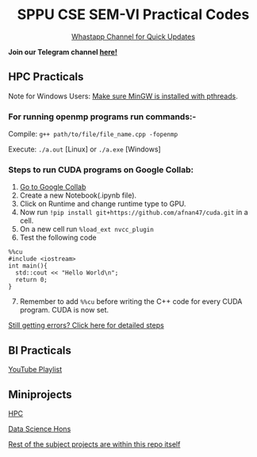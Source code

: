 <h1 align="center">SPPU CSE SEM-VI Practical Codes</h1>

<p align='center'>
  <a href="https://whatsapp.com/channel/0029ValjFriICVfpcV9HFc3b">
    Whastapp Channel for Quick Updates
  </a>
</p>

**Join our Telegram channel [here!](https://t.me/SPPU_TE_BE_COMP)**

## HPC Practicals
Note for Windows Users: [Make sure MinGW is installed with pthreads](https://stackoverflow.com/a/39256203).
### For running openmp programs run commands:- 


Compile: `g++ path/to/file/file_name.cpp -fopenmp`

Execute: `./a.out` [Linux] or `./a.exe` [Windows]
 
 

### Steps to run CUDA programs on Google Collab:
1. [Go to Google Collab](https://colab.research.google.com)
2. Create a new Notebook(.ipynb file).
3. Click on Runtime and change runtime type to GPU.
4. Now run `!pip install git+https://github.com/afnan47/cuda.git` in a cell.
5. On a new cell run `%load_ext nvcc_plugin`
6. Test the following code
```
%%cu
#include <iostream>
int main(){
  std::cout << "Hello World\n";
  return 0;
}
```

7. Remember to add `%%cu` before writing the C++ code for every CUDA program. CUDA is now set.

[Still getting errors? Click here for detailed steps](https://www.geeksforgeeks.org/how-to-run-cuda-c-c-on-jupyter-notebook-in-google-colaboratory/)
## BI Practicals
[YouTube Playlist](https://youtube.com/playlist?list=PLf2Wj8X3RbBRy-zlDkrbMPuFbb6peTeTG)

## Miniprojects
[HPC](https://github.com/afnan47/Quicksort-Using-MPI)

[Data Science Hons](https://github.com/afnan47/APReF-using-python3)

[Rest of the subject projects are within this repo itself](https://github.com/afnan47/sem8)

